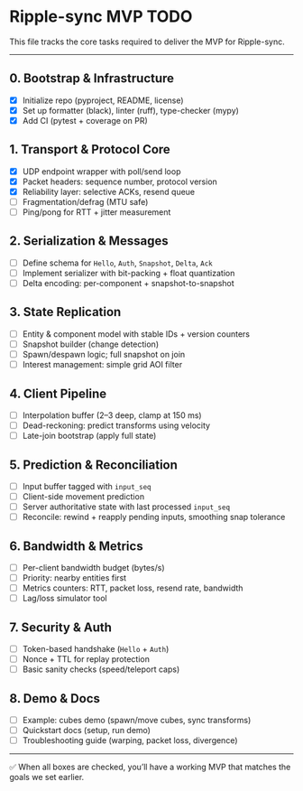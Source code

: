 # Ripple-sync MVP TODO

This file tracks the core tasks required to deliver the MVP for Ripple-sync.

---

## 0. Bootstrap & Infrastructure
- [X] Initialize repo (pyproject, README, license)
- [X] Set up formatter (black), linter (ruff), type-checker (mypy)
- [X] Add CI (pytest + coverage on PR)

## 1. Transport & Protocol Core
- [X] UDP endpoint wrapper with poll/send loop
- [X] Packet headers: sequence number, protocol version
- [X] Reliability layer: selective ACKs, resend queue
- [ ] Fragmentation/defrag (MTU safe)
- [ ] Ping/pong for RTT + jitter measurement

## 2. Serialization & Messages
- [ ] Define schema for `Hello`, `Auth`, `Snapshot`, `Delta`, `Ack`
- [ ] Implement serializer with bit-packing + float quantization
- [ ] Delta encoding: per-component + snapshot-to-snapshot

## 3. State Replication
- [ ] Entity & component model with stable IDs + version counters
- [ ] Snapshot builder (change detection)
- [ ] Spawn/despawn logic; full snapshot on join
- [ ] Interest management: simple grid AOI filter

## 4. Client Pipeline
- [ ] Interpolation buffer (2–3 deep, clamp at 150 ms)
- [ ] Dead-reckoning: predict transforms using velocity
- [ ] Late-join bootstrap (apply full state)

## 5. Prediction & Reconciliation
- [ ] Input buffer tagged with `input_seq`
- [ ] Client-side movement prediction
- [ ] Server authoritative state with last processed `input_seq`
- [ ] Reconcile: rewind + reapply pending inputs, smoothing snap tolerance

## 6. Bandwidth & Metrics
- [ ] Per-client bandwidth budget (bytes/s)
- [ ] Priority: nearby entities first
- [ ] Metrics counters: RTT, packet loss, resend rate, bandwidth
- [ ] Lag/loss simulator tool

## 7. Security & Auth
- [ ] Token-based handshake (`Hello` + `Auth`)
- [ ] Nonce + TTL for replay protection
- [ ] Basic sanity checks (speed/teleport caps)

## 8. Demo & Docs
- [ ] Example: cubes demo (spawn/move cubes, sync transforms)
- [ ] Quickstart docs (setup, run demo)
- [ ] Troubleshooting guide (warping, packet loss, divergence)

---

✅ When all boxes are checked, you’ll have a working MVP that matches the goals we set earlier.

